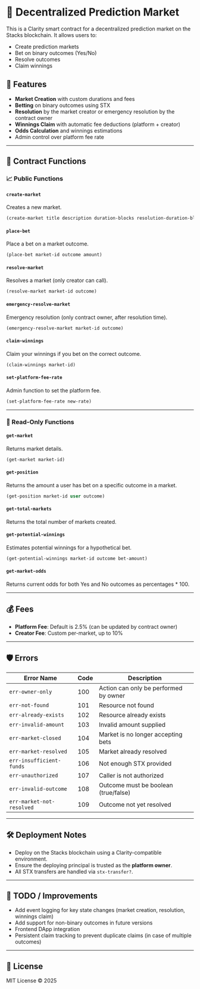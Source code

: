 # 🧠 Decentralized Prediction Market

This is a Clarity smart contract for a decentralized prediction market on the Stacks blockchain. It allows users to:

* Create prediction markets
* Bet on binary outcomes (Yes/No)
* Resolve outcomes
* Claim winnings

## 🚀 Features

* **Market Creation** with custom durations and fees
* **Betting** on binary outcomes using STX
* **Resolution** by the market creator or emergency resolution by the contract owner
* **Winnings Claim** with automatic fee deductions (platform + creator)
* **Odds Calculation** and winnings estimations
* Admin control over platform fee rate

---

## 📜 Contract Functions

### 📈 Public Functions

#### `create-market`

Creates a new market.

```lisp
(create-market title description duration-blocks resolution-duration-blocks creator-fee-rate)
```

#### `place-bet`

Place a bet on a market outcome.

```lisp
(place-bet market-id outcome amount)
```

#### `resolve-market`

Resolves a market (only creator can call).

```lisp
(resolve-market market-id outcome)
```

#### `emergency-resolve-market`

Emergency resolution (only contract owner, after resolution time).

```lisp
(emergency-resolve-market market-id outcome)
```

#### `claim-winnings`

Claim your winnings if you bet on the correct outcome.

```lisp
(claim-winnings market-id)
```

#### `set-platform-fee-rate`

Admin function to set the platform fee.

```lisp
(set-platform-fee-rate new-rate)
```

---

### 📖 Read-Only Functions

#### `get-market`

Returns market details.

```lisp
(get-market market-id)
```

#### `get-position`

Returns the amount a user has bet on a specific outcome in a market.

```lisp
(get-position market-id user outcome)
```

#### `get-total-markets`

Returns the total number of markets created.

#### `get-potential-winnings`

Estimates potential winnings for a hypothetical bet.

```lisp
(get-potential-winnings market-id outcome bet-amount)
```

#### `get-market-odds`

Returns current odds for both Yes and No outcomes as percentages \* 100.

---

## 💰 Fees

* **Platform Fee**: Default is 2.5% (can be updated by contract owner)
* **Creator Fee**: Custom per-market, up to 10%

---

## 🛡 Errors

| Error Name                | Code | Description                           |
| ------------------------- | ---- | ------------------------------------- |
| `err-owner-only`          | 100  | Action can only be performed by owner |
| `err-not-found`           | 101  | Resource not found                    |
| `err-already-exists`      | 102  | Resource already exists               |
| `err-invalid-amount`      | 103  | Invalid amount supplied               |
| `err-market-closed`       | 104  | Market is no longer accepting bets    |
| `err-market-resolved`     | 105  | Market already resolved               |
| `err-insufficient-funds`  | 106  | Not enough STX provided               |
| `err-unauthorized`        | 107  | Caller is not authorized              |
| `err-invalid-outcome`     | 108  | Outcome must be boolean (true/false)  |
| `err-market-not-resolved` | 109  | Outcome not yet resolved              |

---

## 🛠 Deployment Notes

* Deploy on the Stacks blockchain using a Clarity-compatible environment.
* Ensure the deploying principal is trusted as the **platform owner**.
* All STX transfers are handled via `stx-transfer?`.

---

## 📌 TODO / Improvements

* Add event logging for key state changes (market creation, resolution, winnings claim)
* Add support for non-binary outcomes in future versions
* Frontend DApp integration
* Persistent claim tracking to prevent duplicate claims (in case of multiple outcomes)

---

## 📃 License

MIT License © 2025
